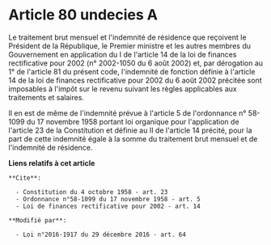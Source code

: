 # Article 80 undecies A

Le traitement brut mensuel et l'indemnité de résidence que reçoivent le Président de la République, le Premier ministre et
les autres membres du Gouvernement en application du I de l'article 14 de la loi de finances rectificative pour 2002 (n°
2002-1050 du 6 août 2002) et, par dérogation au 1° de l'article 81 du présent code, l'indemnité de fonction définie à
l'article 14 de la loi de finances rectificative pour 2002 du 6 août 2002 précitée sont imposables à l'impôt sur le revenu
suivant les règles applicables aux traitements et salaires. 

Il en est de même de l'indemnité prévue à l'article 5 de l'ordonnance n° 58-1099 du 17 novembre 1958 portant loi organique
pour l'application de l'article 23 de la Constitution et définie au II de l'article 14 précité, pour la part de cette
indemnité égale à la somme du traitement brut mensuel et de l'indemnité de résidence.

**Liens relatifs à cet article**

	**Cite**:

	  - Constitution du 4 octobre 1958 - art. 23
	  - Ordonnance n°58-1099 du 17 novembre 1958 - art. 5
	  - Loi de finances rectificative pour 2002 - art. 14

	**Modifié par**:

	  - Loi n°2016-1917 du 29 décembre 2016 - art. 64
